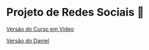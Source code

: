 # Projeto de Redes Sociais 📱


<a href="https://danielfloriano7.github.io/projeto-social/" target="tela">Versão do Curso em Video</a>

<a href="https://danielfloriano7.github.io/projeto-social/myVersion/" target="tela">Versão do Daniel 
